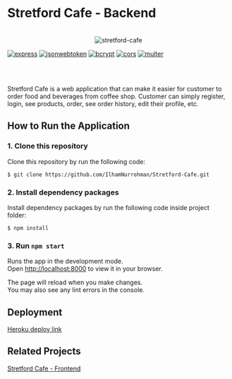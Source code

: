 # Stretford Cafe - Backend

<br/>

<div style="display:flex; justify-content:center">
    <img src="public/images/coffee 1.png" alt="stretford-cafe" />
</div>

[![express](https://img.shields.io/npm/v/express?label=express)](https://www.npmjs.com/package/express)
[![jsonwebtoken](https://img.shields.io/npm/v/jsonwebtoken?label=jsonwebtoken)](https://www.npmjs.com/package/jsonwebtoken)
[![bcrypt](https://img.shields.io/npm/v/bcrypt?label=bcrypt)](https://www.npmjs.com/package/bcrypt)
[![cors](https://img.shields.io/npm/v/cors?label=cors)](https://www.npmjs.com/package/cors)
[![multer](https://img.shields.io/npm/v/multer?label=multer)](https://www.npmjs.com/package/multer)

<br/>

<br/>

Stretford Cafe is a web application that can make it easier for customer to order food and beverages from coffee shop. Customer can simply register, login, see products, order, see order history, edit their profile, etc.

## How to Run the Application

### 1. Clone this repository

Clone this repository by run the following code:

```
$ git clone https://github.com/IlhamNurrohman/Stretford-Cafe.git
```

### 2. Install dependency packages

Install dependency packages by run the following code inside project folder:

```
$ npm install
```

### 3. Run `npm start`

Runs the app in the development mode.\
Open [http://localhost:8000](http://localhost:8000) to view it in your browser.

The page will reload when you make changes.\
You may also see any lint errors in the console.

## Deployment

[Heroku deploy link](https://stretford-cafe.herokuapp.com/)

## Related Projects

[Stretford Cafe - Frontend](https://github.com/IlhamNurrohman/stretford-cafe-client.git)